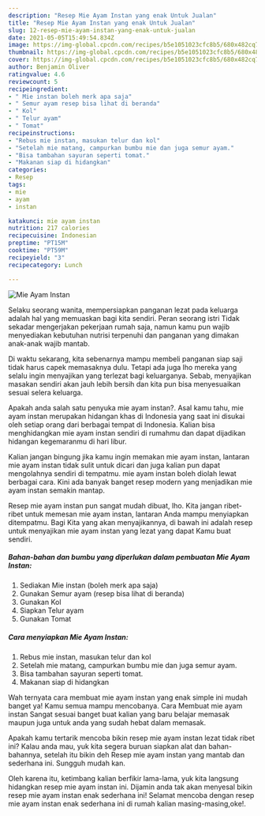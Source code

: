 ```yaml
---
description: "Resep Mie Ayam Instan yang enak Untuk Jualan"
title: "Resep Mie Ayam Instan yang enak Untuk Jualan"
slug: 12-resep-mie-ayam-instan-yang-enak-untuk-jualan
date: 2021-05-05T15:49:54.834Z
image: https://img-global.cpcdn.com/recipes/b5e1051023cfc8b5/680x482cq70/mie-ayam-instan-foto-resep-utama.jpg
thumbnail: https://img-global.cpcdn.com/recipes/b5e1051023cfc8b5/680x482cq70/mie-ayam-instan-foto-resep-utama.jpg
cover: https://img-global.cpcdn.com/recipes/b5e1051023cfc8b5/680x482cq70/mie-ayam-instan-foto-resep-utama.jpg
author: Benjamin Oliver
ratingvalue: 4.6
reviewcount: 5
recipeingredient:
- " Mie instan boleh merk apa saja"
- " Semur ayam resep bisa lihat di beranda"
- " Kol"
- " Telur ayam"
- " Tomat"
recipeinstructions:
- "Rebus mie instan, masukan telur dan kol"
- "Setelah mie matang, campurkan bumbu mie dan juga semur ayam."
- "Bisa tambahan sayuran seperti tomat."
- "Makanan siap di hidangkan"
categories:
- Resep
tags:
- mie
- ayam
- instan

katakunci: mie ayam instan 
nutrition: 217 calories
recipecuisine: Indonesian
preptime: "PT15M"
cooktime: "PT59M"
recipeyield: "3"
recipecategory: Lunch

---
```



![Mie Ayam Instan](https://img-global.cpcdn.com/recipes/b5e1051023cfc8b5/680x482cq70/mie-ayam-instan-foto-resep-utama.jpg)

Selaku seorang wanita, mempersiapkan panganan lezat pada keluarga adalah hal yang memuaskan bagi kita sendiri. Peran seorang istri Tidak sekadar mengerjakan pekerjaan rumah saja, namun kamu pun wajib menyediakan kebutuhan nutrisi terpenuhi dan panganan yang dimakan anak-anak wajib mantab.

Di waktu  sekarang, kita sebenarnya mampu membeli panganan siap saji tidak harus capek memasaknya dulu. Tetapi ada juga lho mereka yang selalu ingin menyajikan yang terlezat bagi keluarganya. Sebab, menyajikan masakan sendiri akan jauh lebih bersih dan kita pun bisa menyesuaikan sesuai selera keluarga. 



Apakah anda salah satu penyuka mie ayam instan?. Asal kamu tahu, mie ayam instan merupakan hidangan khas di Indonesia yang saat ini disukai oleh setiap orang dari berbagai tempat di Indonesia. Kalian bisa menghidangkan mie ayam instan sendiri di rumahmu dan dapat dijadikan hidangan kegemaranmu di hari libur.

Kalian jangan bingung jika kamu ingin memakan mie ayam instan, lantaran mie ayam instan tidak sulit untuk dicari dan juga kalian pun dapat mengolahnya sendiri di tempatmu. mie ayam instan boleh diolah lewat berbagai cara. Kini ada banyak banget resep modern yang menjadikan mie ayam instan semakin mantap.

Resep mie ayam instan pun sangat mudah dibuat, lho. Kita jangan ribet-ribet untuk memesan mie ayam instan, lantaran Anda mampu menyiapkan ditempatmu. Bagi Kita yang akan menyajikannya, di bawah ini adalah resep untuk menyajikan mie ayam instan yang lezat yang dapat Kamu buat sendiri.

<!--inarticleads1-->

##### Bahan-bahan dan bumbu yang diperlukan dalam pembuatan Mie Ayam Instan:

1. Sediakan  Mie instan (boleh merk apa saja)
1. Gunakan  Semur ayam (resep bisa lihat di beranda)
1. Gunakan  Kol
1. Siapkan  Telur ayam
1. Gunakan  Tomat




<!--inarticleads2-->

##### Cara menyiapkan Mie Ayam Instan:

1. Rebus mie instan, masukan telur dan kol
1. Setelah mie matang, campurkan bumbu mie dan juga semur ayam.
1. Bisa tambahan sayuran seperti tomat.
1. Makanan siap di hidangkan




Wah ternyata cara membuat mie ayam instan yang enak simple ini mudah banget ya! Kamu semua mampu mencobanya. Cara Membuat mie ayam instan Sangat sesuai banget buat kalian yang baru belajar memasak maupun juga untuk anda yang sudah hebat dalam memasak.

Apakah kamu tertarik mencoba bikin resep mie ayam instan lezat tidak ribet ini? Kalau anda mau, yuk kita segera buruan siapkan alat dan bahan-bahannya, setelah itu bikin deh Resep mie ayam instan yang mantab dan sederhana ini. Sungguh mudah kan. 

Oleh karena itu, ketimbang kalian berfikir lama-lama, yuk kita langsung hidangkan resep mie ayam instan ini. Dijamin anda tak akan menyesal bikin resep mie ayam instan enak sederhana ini! Selamat mencoba dengan resep mie ayam instan enak sederhana ini di rumah kalian masing-masing,oke!.

